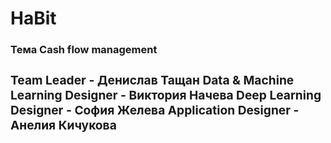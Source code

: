 # HaBit
<h3> Тема
<p3>Cash flow management
<h3> Team
<p3>Leader - Денислав Тащан
<p3>Data & Machine Learning Designer - Виктория Начева
<p3>Deep Learning Designer - София Желева
<p3>Application Designer - Анелия Кичукова
